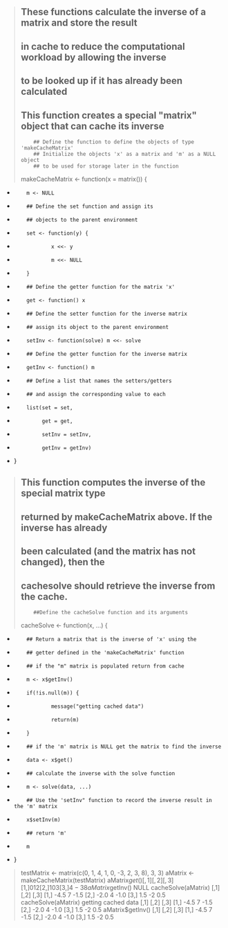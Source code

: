 > ## These functions calculate the inverse of a matrix and store the result
> ## in cache to reduce the computational workload by allowing the inverse
> ## to be looked up if it has already been calculated
> 
> ## This function creates a special "matrix" object that can cache its inverse
>         ## Define the function to define the objects of type 'makeCacheMatrix'
>         ## Initialize the objects 'x' as a matrix and 'm' as a NULL object 
>         ## to be used for storage later in the function
> makeCacheMatrix <- function(x = matrix()) {
+         m <- NULL
+         ## Define the set function and assign its 
+         ## objects to the parent environment
+         set <- function(y) {
+                 x <<- y
+                 m <<- NULL
+         }
+         ## Define the getter function for the matrix 'x'
+         get <- function() x
+         ## Define the setter function for the inverse matrix
+         ## assign its object to the parent environment
+         setInv <- function(solve) m <<- solve
+         ## Define the getter function for the inverse matrix
+         getInv <- function() m
+         ## Define a list that names the setters/getters
+         ## and assign the corresponding value to each
+         list(set = set, 
+              get = get,
+              setInv = setInv,
+              getInv = getInv)
+ }
> 
> 
> ## This function computes the inverse of the special matrix type
> ## returned by makeCacheMatrix above. If the inverse has already 
> ## been calculated (and the matrix has not changed), then the 
> ## cachesolve should retrieve the inverse from the cache.
> 
>         ##Define the cacheSolve function and its arguments
> cacheSolve <- function(x, ...) {
+         ## Return a matrix that is the inverse of 'x' using the 
+         ## getter defined in the 'makeCacheMatrix' function
+         ## if the "m" matrix is populated return from cache 
+         m <- x$getInv()
+         if(!is.null(m)) {
+                 message("getting cached data")
+                 return(m)
+         }
+         ## if the 'm' matrix is NULL get the matrix to find the inverse
+         data <- x$get()
+         ## calculate the inverse with the solve function 
+         m <- solve(data, ...)
+         ## Use the 'setInv" function to record the inverse result in the 'm' matrix
+         x$setInv(m)
+         ## return 'm'
+         m
+ }
> testMatrix <- matrix(c(0, 1, 4, 1, 0, -3, 2, 3, 8), 3, 3)
> aMatrix <- makeCacheMatrix(testMatrix)
> aMatrix$get()
     [,1] [,2] [,3]
[1,]    0    1    2
[2,]    1    0    3
[3,]    4   -3    8
> aMatrix$getInv()
NULL
> cacheSolve(aMatrix)
     [,1] [,2] [,3]
[1,] -4.5    7 -1.5
[2,] -2.0    4 -1.0
[3,]  1.5   -2  0.5
> cacheSolve(aMatrix)
getting cached data
     [,1] [,2] [,3]
[1,] -4.5    7 -1.5
[2,] -2.0    4 -1.0
[3,]  1.5   -2  0.5
> aMatrix$getInv()
     [,1] [,2] [,3]
[1,] -4.5    7 -1.5
[2,] -2.0    4 -1.0
[3,]  1.5   -2  0.5
